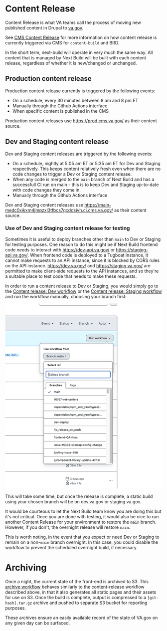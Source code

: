 # Content Release

Content Release is what VA teams call the process of moving new published content in Drupal to [va.gov](https://va.gov).

See [CMS Content Release](https://github.com/department-of-veterans-affairs/va.gov-cms/blob/main/READMES/cms-content-release.md) for more information on how content release is currently triggered via CMS for `content-build` and BRD.

In the short term, next-build will operate in very much the same way. All content that is managed by Next Build will be built with each content release, regardless of whether it is new/changed or unchanged.

## Production content release

Production content release currently is triggered by the following events:

- On a schedule, every 30 minutes between 8 am and 8 pm ET
- Manually through the Github Actions interface
- When specific content is published in the CMS

Production content releases use https://prod.cms.va.gov/ as their content source.

## Dev and Staging content release

Dev and Staging content releases are triggered by the following events:

- On a schedule, nightly at 5:05 am ET or 5:35 am ET for Dev and Staging respectively. This keeps content relatively fresh even when there are no code changes to trigger a Dev or Staging content release.
- When any code is merged to the `main` branch of Next Build and has a successfull CI run on main - this is to keep Dev and Staging up-to-date with code changes they come in.
- Manually through the Github Actions interface

Dev and Staging content releases use https://main-medc0xjkxm4jmpzxl3tfbcs7qcddsivh.ci.cms.va.gov/ as their content source.

### Use of Dev and Staging content release for testing

Sometimes it is useful to deploy branches other than `main` to Dev or Staging for testing purposes. One reason to do this might be if Next Build frontend code needs to interact with https://dev-api.va.gov/ or https://staging-api.va.gov/. When frontend code is deployed to a Tugboat instance, it cannot make requests to an API instance, since it is blocked by CORS rules on the API instance. https://dev.va.gov/ and https://staging.va.gov/ are permitted to make client-side requests to the API instances, and so they're a suitable place to test code that needs to make these requests.

In order to run a content release to Dev or Staging, you would simply go to the [Content release: Dev workflow](https://github.com/department-of-veterans-affairs/next-build/actions/workflows/content-release-dev.yml) or the [Content release: Staging workflow](https://github.com/department-of-veterans-affairs/next-build/actions/workflows/content-release-staging.yml) and run the workflow manually, choosing your branch first:

![Selecting a specific branch in a Next Build Content Release workflow](images/select-workflow-branch.png)

This will take some time, but once the release is complete, a static build using your chosen branch will be on dev.va.gov or staging.va.gov.

It would be courteous to let the Next Build team know you are doing this but it's not critical. Once you are done with testing, it would also be nice to run another Content Release for your environment to restore the `main` branch. However, if you don't, the overnight release will restore `main`.

This is worth noting, in the event that you expect or need Dev or Staging to remain on a non-`main` branch overnight. In this case, you could disable the workflow to prevent the scheduled overnight build, if necessary.

# Archiving

Once a night, the current state of the front-end is archived to S3. This [archive workflow](/.github/workflows/archive.yml) behaves similarly to the content-release workflow described above, in that it also generates all static pages and their assets for use on S3. Once the build is complete, output is compressed to a `[git-hash].tar.gz` archive and pushed to separate S3 bucket for reporting purposes.

These archives ensure an easily available record of the state of VA.gov on any given day can be surfaced.
